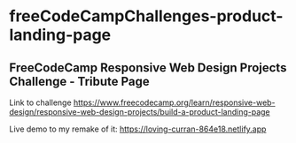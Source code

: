 # freeCodeCampChallenges-product-landing-page

## FreeCodeCamp Responsive Web Design Projects Challenge - Tribute Page

Link to challenge https://www.freecodecamp.org/learn/responsive-web-design/responsive-web-design-projects/build-a-product-landing-page

Live demo to my remake of it: https://loving-curran-864e18.netlify.app
